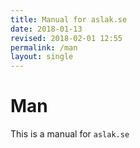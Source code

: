 ```yaml
---
title: Manual for aslak.se
date: 2018-01-13
revised: 2018-02-01 12:55 
permalink: /man
layout: single
---
```


Man
=================

This is a manual for `aslak.se`
